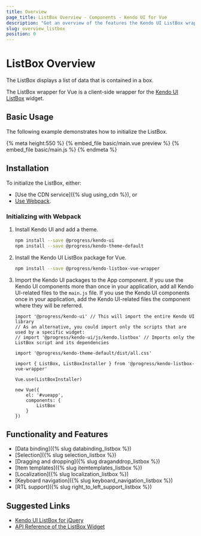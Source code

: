 ```yaml
---
title: Overview
page_title: ListBox Overview - Components - Kendo UI for Vue
description: "Get an overview of the features the Kendo UI ListBox wrapper for Vue delivers and use the component in Vue projects."
slug: overview_listbox
position: 0
---
```


# ListBox Overview

The ListBox displays a list of data that is contained in a box.

The ListBox wrapper for Vue is a client-side wrapper for the [Kendo UI ListBox](https://demos.telerik.com/kendo-ui/listbox/index) widget.

## Basic Usage

The following example demonstrates how to initialize the ListBox.

{% meta height:550 %}
{% embed_file basic/main.vue preview %}
{% embed_file basic/main.js %}
{% endmeta %}

## Installation

To initialize the ListBox, either:

* [Use the CDN service]({% slug using_cdn %}), or
* [Use Webpack](#toc-initializing-with-webpack).

### Initializing with Webpack

1. Install Kendo UI and add a theme.

    ```sh
    npm install --save @progress/kendo-ui
    npm install --save @progress/kendo-theme-default
    ```

1. Install the Kendo UI ListBox package for Vue.

    ```sh
    npm install --save @progress/kendo-listbox-vue-wrapper
    ```

1. Import the Kendo UI packages to the App component. If you use the Kendo UI components more than once in your application, add all Kendo UI-related files to the `main.js` file. If you use the Kendo UI components once in your application, add the Kendo UI-related files the component where they will be referred.

    ```js-no-run
    import '@progress/kendo-ui' // This will import the entire Kendo UI library
    // As an alternative, you could import only the scripts that are used by a specific widget:
    // import '@progress/kendo-ui/js/kendo.listbox' // Imports only the ListBox script and its dependencies

    import '@progress/kendo-theme-default/dist/all.css'

    import { ListBox, ListBoxInstaller } from '@progress/kendo-listbox-vue-wrapper'

    Vue.use(ListBoxInstaller)

    new Vue({
        el: '#vueapp',
        components: {
            ListBox
        }
    })
    ```

## Functionality and Features

* [Data binding]({% slug databinding_listbox %})
* [Selection]({% slug selection_listbox %})
* [Dragging and dropping]({% slug draganddrop_listbox %})
* [Item templates]({% slug itemtemplates_listbox %})
* [Localization]({% slug localization_listbox %})
* [Keyboard navigation]({% slug keyboard_navigation_listbox %})
* [RTL support]({% slug right_to_left_support_listbox %})

## Suggested Links

* [Kendo UI ListBox for jQuery](https://demos.telerik.com/kendo-ui/listbox/index)
* [API Reference of the ListBox Widget](https://docs.telerik.com/kendo-ui/api/javascript/ui/listbox)
